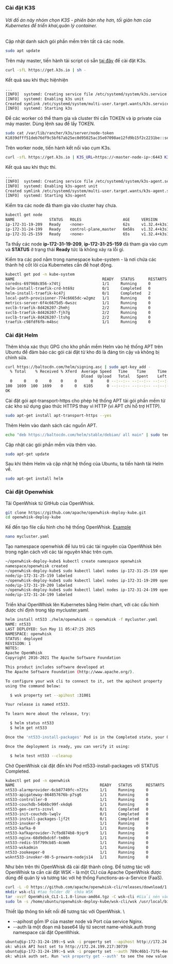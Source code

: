 ### Cài đặt K3S

<h6>Với đồ án này nhóm chọn K3S - phiên bản nhẹ hơn, tối giản hơn của Kubernetes để triển khai,quản lý container.</h6>

Cập nhật danh sách gói phần mềm trên tất cả các node.

```sh
sudo apt update
```

Trên máy master, tiến hành tải script có sẵn [tại đây](https://get.k3s.io) để cài đặt K3s.

```sh
curl -sfL https://get.k3s.io | sh -
```

Kết quả sau khi thực hiệnhiện

```sh
...
[INFO]  systemd: Creating service file /etc/systemd/system/k3s.service
[INFO]  systemd: Enabling k3s unit
Created symlink /etc/systemd/system/multi-user.target.wants/k3s.service → /etc/systemd/system/k3s.service.
[INFO]  systemd: Starting k3s
```

Để các worker có thể tham gia và cluster thì cần TOKEN và ip private của máy master. Dùng lệnh sau để lấy TOKEN.

```sh
sudo cat /var/lib/rancher/k3s/server/node-token
K1039dfff51deb76df9c5bf67ab25ec0d95025ac35e07098ae12fd9b15f2c2231be::server:4a335bbb14480ca54b172d7ead439b6d
```

Trên worker node, tiến hành kết nối vào cụm K3s.

```sh
curl -sfL https://get.k3s.io | K3S_URL=https://<master-node-ip>:6443 K3S_TOKEN=<token> sh -
```

Kết quả sau khi thực thi.

```sh
...
[INFO]  systemd: Creating service file /etc/systemd/system/k3s-agent.service
[INFO]  systemd: Enabling k3s-agent unit
Created symlink /etc/systemd/system/multi-user.target.wants/k3s-agent.service → /etc/systemd/system/k3s-agent.service.
[INFO]  systemd: Starting k3s-agent
```

Kiểm tra các node đã tham gia vào cluster hay chưa.

```sh
kubectl get node
NAME               STATUS   ROLES                  AGE     VERSION
ip-172-31-19-209   Ready    <none>                 62s     v1.32.4+k3s1
ip-172-31-24-199   Ready    control-plane,master   6m58s   v1.32.4+k3s1
ip-172-31-25-159   Ready    <none>                 65s     v1.32.4+k3s1
```

Ta thấy các node <strong>ip-172-31-19-209</strong>, <strong>ip-172-31-25-159</strong> đã tham gia vào cụm và <strong>STATUS</strong> ở trạng thái <strong>Ready</strong> tức là không xảy ra lỗi gì.

Kiểm tra các pod nằm trong namespace kube-system - là nơi chứa các thành hệ cốt lõi của Kubernetes cần để hoạt động.

```sh
kubectl get pod -n kube-system
NAME                                      READY   STATUS      RESTARTS   AGE
coredns-697968c856-x74tj                  1/1     Running     0          9m39s
helm-install-traefik-crd-ht69z            0/1     Completed   0          9m40s
helm-install-traefik-kc47j                0/1     Completed   2          9m40s
local-path-provisioner-774c6665dc-w2gmz   1/1     Running     0          9m39s
metrics-server-6f4c6675d5-6wszc           1/1     Running     0          9m39s
svclb-traefik-8d426207-2hmhj              2/2     Running     0          3m49s
svclb-traefik-8d426207-fjh7g              2/2     Running     0          3m52s
svclb-traefik-8d426207-ltshg              2/2     Running     0          9m8s
traefik-c98fdf6fb-m4bsc                   1/1     Running     0          9m8s
```

### Cài đặt Helm

Thêm khóa xác thực GPG cho kho phần mềm Helm vào hệ thống APT trên Ubuntu để đảm bảo các gói cài đặt từ kho đó là đáng tin cậy và không bị chỉnh sửa.

```sh
curl https://baltocdn.com/helm/signing.asc | sudo apt-key add -
  % Total    % Received % Xferd  Average Speed   Time    Time     Time  Current
                                 Dload  Upload   Total   Spent    Left  Speed
  0     0    0     0    0     0      0      0 --:--:-- --:--:-- --:--:--     0Warning: apt-key is deprecated. Manage keyring files in trusted.gpg.d instead (see apt-key(8)).
100  1699  100  1699    0     0   6105      0 --:--:-- --:--:-- --:--:--  6111
OK
```

Cài đặt gói apt-transport-https cho phép hệ thống APT tải gói phần mềm từ các kho sử dụng giao thức HTTPS thay vì HTTP (vì APT chỉ hỗ trợ HTTP).

```sh
sudo apt-get install apt-transport-https --yes
```

Thêm Helm vào danh sách các nguồn APT.

```sh
echo "deb https://baltocdn.com/helm/stable/debian/ all main" | sudo tee /etc/apt/sources.list.d/helm-stable-debian.list
```

Cập nhật các gói phần mềm vừa thêm vào.

```sh
sudo apt-get update
```

Sau khi thêm Helm và cập nhật hệ thống của Ubuntu, ta tiến hành tải Helm về.

```sh
sudo apt-get install helm
```

### Cài đặt Openwhisk

Tải OpenWhisk từ GitHub của OpenWhisk.

```sh
git clone https://github.com/apache/openwhisk-deploy-kube.git
cd openwhisk-deploy-kube
```

Kế đến tạo file cấu hình cho hệ thống OpenWhisk. [Example](https://github.com/LongLeeeee/NT533.P11/blob/main/Kubernet/mycluster.yaml)

```sh
nano mycluster.yaml
```

Tạo namespace openwhisk để lưu trũ các tài nguyên của OpenWhisk bên trong ngăn cách với các tài nguyên khác trên cụm.

```sh
~/openwhisk-deploy-kube$ kubectl create namespace openwhisk
namespace/openwhisk created
~/openwhisk-deploy-kube$ sudo kubectl label nodes ip-172-31-25-159 openwhisk-role=invoker
node/ip-172-31-25-159 labeled
~/openwhisk-deploy-kube$ sudo kubectl label nodes ip-172-31-19-209 openwhisk-role=invoker
node/ip-172-31-19-209 labeled
~/openwhisk-deploy-kube$ sudo kubectl label nodes ip-172-31-24-199 openwhisk-role=core
node/ip-172-31-24-199 labeled
```

Triển khai OpenWhisk lên Kubernetes bằng Helm chart, với các cấu hình được chỉ định trong tệp mycluster.yaml.

```sh
helm install nt533 ./helm/openwhisk -n openwhisk -f mycluster.yaml
NAME: nt533
LAST DEPLOYED: Sun May 11 05:47:25 2025
NAMESPACE: openwhisk
STATUS: deployed
REVISION: 1
NOTES:
Apache OpenWhisk
Copyright 2016-2021 The Apache Software Foundation

This product includes software developed at
The Apache Software Foundation (http://www.apache.org/).

To configure your wsk cli to connect to it, set the apihost property
using the command below:

  $ wsk property set --apihost :31001

Your release is named nt533.

To learn more about the release, try:

  $ helm status nt533
  $ helm get nt533

Once the 'nt533-install-packages' Pod is in the Completed state, your OpenWhisk deployment is ready to be used.

Once the deployment is ready, you can verify it using:

  $ helm test nt533 --cleanup
```

Chờ OpenWhisk cài đặt đến khi Pod nt533-install-packages với STATUS Completed.

```sh
kubectl get pod -n openwhisk
NAME                                     READY   STATUS      RESTARTS   AGE
nt533-alarmprovider-6cb87749fc-n72tx     1/1     Running     0          24m
nt533-apigateway-864857676b-p7sg6        1/1     Running     0          24m
nt533-controller-0                       1/1     Running     0          24m
nt533-couchdb-54b6bc99f-xkdq6            1/1     Running     0          24m
nt533-gen-certs-zcnvl                    0/1     Completed   0          24m
nt533-init-couchdb-lwqlv                 0/1     Completed   0          24m
nt533-install-packages-ljf2t             0/1     Completed   0          24m
nt533-invoker-0                          1/1     Running     0          24m
nt533-kafka-0                            1/1     Running     0          24m
nt533-kafkaprovider-7cfbd874b8-9jqr9     1/1     Running     0          24m
nt533-nginx-68d9dbdc6f-tm86n             1/1     Running     0          24m
nt533-redis-55f799cb85-4cmmh             1/1     Running     0          24m
nt533-wskadmin                           1/1     Running     0          24m
nt533-zookeeper-0                        1/1     Running     0          24m
wsknt533-invoker-00-5-prewarm-nodejs14   1/1     Running     0          2m28s
```

Như bên trên thì OpenWhisk đã cài đặt thành công.
Để tương tác với OpenWhisk ta cần cài đặt WSK - là một CLI của Apache OpenWhisk được dùng để quản lý và tương tác với hệ thống Functions-as-a-Service (FaaS).

```sh
curl -L -O https://github.com/apache/openwhisk-cli/releases/download/1.1.0/OpenWhisk_CLI-1.1.0-linux-amd64.tgz #tải file nén WSK từ GitHubGitHub
mkdir wsk-cli #tạo folder để chứa WSK
tar -xvzf OpenWhisk_CLI-1.1.0-linux-amd64.tgz -C wsk-cli #Giải nén vào wsk-cli
sudo ln -s /home/ubuntu/openwhisk-deploy-kube/wsk-cli/wsk /usr/local/bin/wsk #tạo đường dẫn trỏ đến WSK
```

Thiết lập thông tin kết nối để tương tác với OpenWhisk. \

- --apihost gồm IP của master node và Port của service Nginx.
- --auth là một đoạn mã base64 lấy từ secret name-whisk.auth trong namespace cài đặt OpenWhisk.

```sh
ubuntu@ip-172-31-24-199:~$ wsk -i property set --apihost http://172.24.199.217:30739
ok: whisk API host set to http://172.24.199.217:30739
ubuntu@ip-172-31-24-199:~$ wsk -i property set --auth 789c46b1-71f6-4ed5-8c54-816aa4f8c502:abczO3xZCLrMN6v2BKK1dXYFpXlPkccOFqm12CdAsMgRU4VrNZ9lyGVCGuMDGIwP
ok: whisk auth set. Run 'wsk property get --auth' to see the new value.
```
